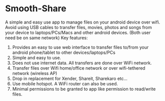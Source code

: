 # Smooth-Share



A simple and easy use app to manage files on your android device over wifi. Avoid using USB cables to transfer files, movies, photos and songs from your device to laptops/PCs/Macs and other android devices.
(Both user need be on same network)
Key features:
1. Provides an easy to use web interface to transfer files to/from your android phone/tablet to other devices/laptops/PCs
2. Simple and easy to use.
3. Does not use internet data. All transfers are done over WiFi network.
4. Transfer files over Wifi home/office network or over wifi-tethered network (wireless AP)
5. Drop in replacement for Xender, Shareit, Sharekaro etc...
6. Use mobile hotspot. A WiFi router can also be used.
7. Minimal permissions to be granted to app like permission to read/write files.
